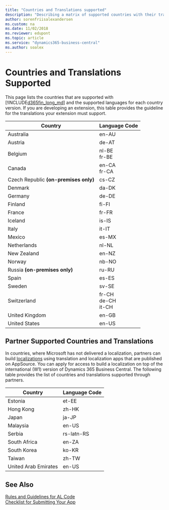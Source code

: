```yaml
---
title: "Countries and Translations supported"
description: "Describing a matrix of supported countries with their translations."
author: sorenfriisalexandersen
ms.custom: na
ms.date: 11/02/2018
ms.reviewer: edupont
ms.topic: article
ms.service: "dynamics365-business-central"
ms.author: soalex
---
```


# Countries and Translations Supported

This page lists the countries that are supported with [!INCLUDE[d365fin_long_md](../includes/d365fin_long_md.md)] and the supported languages for each country version. If you are developing an extension, this table provides the guideline for the translations your extension must support.

|Country|Language Code|
|-------|-------------|
|Australia|en-AU|
|Austria|de-AT|
|Belgium|nl-BE<br>fr-BE|
|Canada|en-CA <br>fr-CA|
|Czech Republic **(on-premises only)**|cs-CZ|
|Denmark|da-DK|
|Germany|de-DE|
|Finland|fi-FI|
|France|fr-FR|
|Iceland|is-IS|
|Italy|it-IT|
|Mexico|es-MX|
|Netherlands|nl-NL|
|New Zealand|en-NZ|
|Norway|nb-NO|
|Russia **(on-premises only)**|ru-RU|
|Spain|es-ES|
|Sweden|sv-SE|
|Switzerland|fr-CH<br>de-CH <br>it-CH|
|United Kingdom|en-GB|
|United States|en-US|

## Partner Supported Countries and Translations

In countries, where Microsoft has not delivered a localization, partners can build [localizations](/dynamics365/business-central/dev-itpro/developer/readiness/readiness-develop-localization) using translation and localization apps that are published on AppSource. You can apply for access to build a localization on top of the international (W1) version of Dynamics 365 Business Central. The following table provides the list of countries and translations supported through partners.

|Country|Language Code|
|-------|-------------|
|Estonia|et-EE|
|Hong Kong|zh-HK|
|Japan|ja-JP|
|Malaysia|en-US|
|Serbia|rs-latn-RS|
|South Africa|en-ZA|
|South Korea|ko-KR|
|Taiwan|zh-TW|
|United Arab Emirates|en-US|

## See Also

[Rules and Guidelines for AL Code](apptest-overview.md)  
[Checklist for Submitting Your App](../developer/devenv-checklist-submission.md)  
